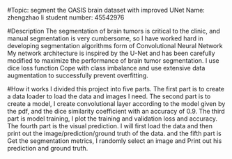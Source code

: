 #Topic: segment the OASIS brain dataset with improved UNet
Name: zhengzhao li
student number: 45542976

#Description
The segmentation of brain tumors is critical to the clinic, and manual segmentation is very cumbersome, so I have worked hard in developing segmentation algorithms form of Convolutional Neural Network My network architecture is inspired by the U-Net and has been carefully modified to maximize the performance of brain tumor segmentation. I use dice loss function Cope with class imbalance and use extensive data augmentation to successfully prevent overfitting.

#How it works
I divided this project into five parts. The first part is to create a data loader to load the data and images I need. The second part is to create a model, I create convolutional layer according to the model given by the pdf, and the dice similarity coefficient with an accuracy of 0.9. The third part is model training, I plot the training and validation loss and accuracy. The fourth part is the visual prediction. I will first load the data and then print out the image/prediction/ground truth of the data.  and the fifth part is Get the segmentation metrics, I randomly select an image and Print out his prediction and ground truth.
